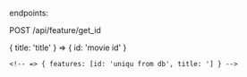 endpoints:

<!-- ONLY MOVIE, not tv shows. thi keeops it sisintc and a bettter like need bc too much eerything is a on tv.. -->

<!-- GET /api/check -->

POST /api/feature/get_id
<!-- we want post bc then it can be in the bodu like sage as astring in the json, so it can be queried directly as written to that db... -->
{ title: 'title' }
	=> { id: 'movie id' }
<!-- 
GET /api/feature/:feature_id/cast
	=> { cast: [ {id: 'unique from db', name: 'user friendly name'} ] } -->

<!-- NOBODY will type in the name of an actor -- actor_id is returned from cast  -->

<!-- GET /api/actor/:actor_id/features -->
	<!-- => { features: [id: 'uniqu from db', title: '] } -->
